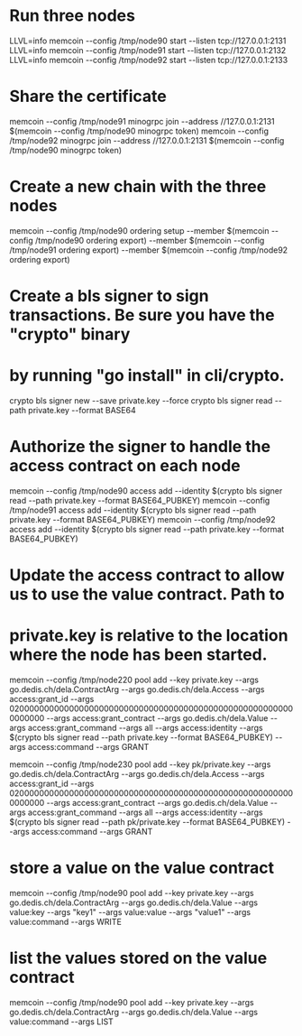 # Run three nodes
LLVL=info memcoin --config /tmp/node90 start --listen tcp://127.0.0.1:2131
LLVL=info memcoin --config /tmp/node91 start --listen tcp://127.0.0.1:2132
LLVL=info memcoin --config /tmp/node92 start --listen tcp://127.0.0.1:2133

# Share the certificate
memcoin --config /tmp/node91 minogrpc join --address //127.0.0.1:2131 $(memcoin --config /tmp/node90 minogrpc token)
memcoin --config /tmp/node92 minogrpc join --address //127.0.0.1:2131 $(memcoin --config /tmp/node90 minogrpc token)

# Create a new chain with the three nodes
memcoin --config /tmp/node90 ordering setup --member $(memcoin --config /tmp/node90 ordering export) --member $(memcoin --config /tmp/node91 ordering export) --member $(memcoin --config /tmp/node92 ordering export)

# Create a bls signer to sign transactions. Be sure you have the "crypto" binary
# by running "go install" in cli/crypto.
crypto bls signer new --save private.key --force
crypto bls signer read --path private.key --format BASE64

# Authorize the signer to handle the access contract on each node
memcoin --config /tmp/node90 access add --identity $(crypto bls signer read --path private.key --format BASE64_PUBKEY)
memcoin --config /tmp/node91 access add --identity $(crypto bls signer read --path private.key --format BASE64_PUBKEY)
memcoin --config /tmp/node92 access add --identity $(crypto bls signer read --path private.key --format BASE64_PUBKEY)

# Update the access contract to allow us to use the value contract. Path to
# private.key is relative to the location where the node has been started.
memcoin --config /tmp/node220 pool add --key private.key --args go.dedis.ch/dela.ContractArg --args go.dedis.ch/dela.Access --args access:grant_id --args 0200000000000000000000000000000000000000000000000000000000000000 --args access:grant_contract --args go.dedis.ch/dela.Value --args access:grant_command --args all --args access:identity --args $(crypto bls signer read --path private.key --format BASE64_PUBKEY) --args access:command --args GRANT

memcoin --config /tmp/node230 pool add --key pk/private.key --args go.dedis.ch/dela.ContractArg --args go.dedis.ch/dela.Access --args access:grant_id --args 0200000000000000000000000000000000000000000000000000000000000000 --args access:grant_contract --args go.dedis.ch/dela.Value --args access:grant_command --args all --args access:identity --args $(crypto bls signer read --path pk/private.key --format BASE64_PUBKEY) --args access:command --args GRANT


# store a value on the value contract
memcoin --config /tmp/node90 pool add --key private.key --args go.dedis.ch/dela.ContractArg --args go.dedis.ch/dela.Value --args value:key --args "key1" --args value:value --args "value1" --args value:command --args WRITE

# list the values stored on the value contract
memcoin --config /tmp/node90 pool add --key private.key --args go.dedis.ch/dela.ContractArg --args go.dedis.ch/dela.Value --args value:command --args LIST